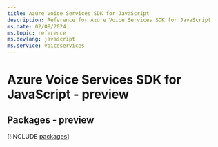 ```yaml
---
title: Azure Voice Services SDK for JavaScript
description: Reference for Azure Voice Services SDK for JavaScript
ms.date: 02/08/2024
ms.topic: reference
ms.devlang: javascript
ms.service: voiceservices
---
```

# Azure Voice Services SDK for JavaScript - preview
## Packages - preview
[!INCLUDE [packages](voice-services-index.md)]